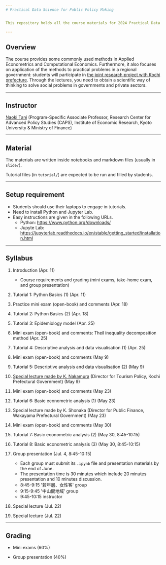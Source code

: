 ```yaml
---
# Practical Data Science for Public Policy Making


This repository holds all the course materials for 2024 Practical Data Science for Public Policy Making in Kyoto University.

---
```

## Overview

The course provides some commonly used methods in Applied Econometrics and Computational Economics.
Furthermore, it also focuses on application of the methods to practical problems in a regional government: students will participate in [the joint research project with Kochi prefecture](https://www.caps.kier.kyoto-u.ac.jp/implementation/implementation-615/).
Through the lectures, you need to obtain a scientific way of thinking to solve social problems in governments and private sectors.

---
## Instructor

[Naoki Tani](https://naoki-tani.github.io/) (Program-Specific Associate Professor, Research Center for Advanced Policy Studies (CAPS), Institute of Economic Research, Kyoto University & Ministry of Finance)

---
## Material

The materials are written inside notebooks and markdown files (usually in `slide/`).

Tutorial files (in `tutorial/`) are expected to be run and filled by students.

---
## Setup requirement

- Students should use their laptops to engage in tutorials.
- Need to install Python and Jupyter Lab.
- Easy instructions are given in the following URLs.
  - Python: https://www.python.org/downloads/
  - Jupyte Lab: https://jupyterlab.readthedocs.io/en/stable/getting_started/installation.html

---
## Syllabus

1. Introduction (Apr. 11)
    - Course requirements and grading (mini exams, take-home exam, and group presentation)
    
2. Tutorial 1: Python Basics (1) (Apr. 11)

3. Practice mini exam (open-book) and comments (Apr. 18)

4. Tutorial 2: Python Basics (2) (Apr. 18)  

5. Tutorial 3: Epidemiology model (Apr. 25) 

6. Mini exam (open-book) and comments: Theil inequality decomposition method (Apr. 25)

7. Tutorial 4: Descriptive analysis and data visualisation (1) (Apr. 25) 

8. Mini exam (open-book) and comments (May 9) 

9. Tutorial 5: Descriptive analysis and data visualisation (2) (May 9)

11. [Special lecture made by K. Nakamura](https://www.caps.kier.kyoto-u.ac.jp/implementation/implementation-797/) (Director for Tourism Policy, Kochi Prefectural Government) (May 9) 

12. Mini exam (open-book) and comments (May 23)

13. Tutorial 6: Basic econometric analysis (1) (May 23)

14. Special lecture made by K. Shonaka (Director for Public Finance, Wakayama Prefectural Government)  (May 23)

15. Mini exam (open-book) and comments (May 30)

16. Tutorial 7: Basic econometric analysis (2) (May 30, 8:45-10:15)

17. Tutorial 8: Basic econometric analysis (3) (May 30, 8:45-10:15)
    
18. Group presentation (Jul. 4, 8:45-10:15)
    - Each group must submit its `.ipynb` file and presentation materials by the end of June.
    - The presentation time is 30 minutes which include 20 minutes presentation and 10 minutes discussion.
    - 8:45-9:15 '若年層、女性客' group
    - 9:15-9:45 '中山間地域' group
    - 9:45-10:15 instructor

19. Special lecture (Jul. 22)

20. Special lecture (Jul. 22)
 

---
## Grading

- Mini exams (60%)

- Group presentation (40%)

